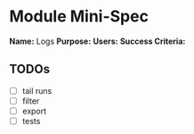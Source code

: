 # Module Mini-Spec
**Name:** Logs
**Purpose:** 
**Users:** 
**Success Criteria:** 

## TODOs
- [ ] tail runs
- [ ] filter
- [ ] export
- [ ] tests

